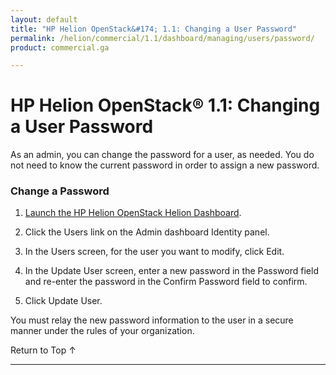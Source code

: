 ```yaml
---
layout: default
title: "HP Helion OpenStack&#174; 1.1: Changing a User Password"
permalink: /helion/commercial/1.1/dashboard/managing/users/password/
product: commercial.ga

---
```

<!--PUBLISHED-->

<script>

function PageRefresh {
onLoad="window.refresh"
}

PageRefresh();

</script>

<!--
<p style="font-size: small;"> <a href="/helion/commercial/1.1/ga1/install/">&#9664; PREV</a> | <a href="/helion/commercial/1.1/ga1/install-overview/">&#9650; UP</a> | <a href="/helion/commercial/1.1/ga1/">NEXT &#9654;</a></p> 
-->

# HP Helion OpenStack&#174; 1.1: Changing a User Password

As an admin, you can change the password for a user, as needed. You do not need to know the current password in order to assign a new password.

### Change a Password ###

1. [Launch the HP Helion OpenStack Helion Dashboard](/helion/openstack/1.1/dashboard/login/).

2. Click the Users link on the Admin dashboard Identity panel.

3. In the Users screen, for the user you want to modify, click Edit.

4. In the Update User screen, enter a new password in the Password field and re-enter the password in the Confirm Password field to confirm.

5. Click Update User.

You must relay the new password information to the user in a secure manner under the rules of your organization.

<p><a href="#top" style="padding:14px 0px 14px 0px; text-decoration: none;"> Return to Top &#8593; </a></p>


----
